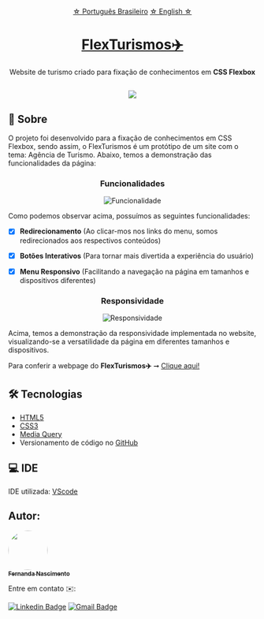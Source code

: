  <p align="center">
    <a href="https://github.com/Fernanda1701/flex-turismos">☆ Português Brasileiro</a>
    <a href="https://github.com/Fernanda1701/flex-turismos/blob/main/README.eng.md">☆ English ☆</a> 
</p>


<h1 align="center">
    <a href="https://fernanda1701.github.io/flex-turismos/">FlexTurismos✈️</a>
</h1>
<p align="center">Website de turismo criado para fixação de conhecimentos em <b>CSS Flexbox</b></p>

<h2 align="center">
<img src="https://img.shields.io/static/v1?label=Status:&message=Completo ✅&color=32CD32&style=for-the-badge&logo=ghost"/>
</h2>


## 💎 Sobre

O projeto foi desenvolvido para a fixação de conhecimentos em CSS Flexbox, sendo assim, 
o FlexTurismos é um protótipo de um site com o tema: Agência de Turismo. 
Abaixo, temos a demonstração das funcionalidades da página:


<h3 align="center">Funcionalidades</h3>

<p align="center">
  <img alt="Funcionalidade" title="Funcionalidade" src="./README/funcionalidades.gif" />
</p>

Como podemos observar acima, possuímos as seguintes funcionalidades:

- [x] <b>Redirecionamento</b> (Ao clicar-mos nos links do menu, somos redirecionados aos respectivos conteúdos)
- [x] <b>Botões Interativos</b> (Para tornar mais divertida a experiência do usuário)
- [x] <b>Menu Responsivo</b> (Facilitando a navegação na página em tamanhos e dispositivos diferentes)


<h3 align="center">Responsividade</h3>

<p align="center">
  <img alt="Responsividade" title="Responsividade" src="./README/responsividade.gif" />
</p>

Acima, temos a demonstração da responsividade implementada no website, visualizando-se a versatilidade da página em diferentes tamanhos e dispositivos.

<p>Para conferir a webpage do <b>FlexTurismos✈️</b> ➞ <a href="https://fernanda1701.github.io/flex-turismos/">Clique aqui!</a></p>

## 🛠 Tecnologias
 
- [HTML5](https://developer.mozilla.org/en-US/docs/Glossary/HTML5)
- [CSS3](https://devdocs.io/css/)
- [Media Query](https://developer.mozilla.org/pt-BR/docs/Web/CSS/Media_Queries/Using_media_queries)
- Versionamento de código no [GitHub](https://github.com/)

## 💻 IDE

IDE utilizada: [VScode](https://code.visualstudio.com/)

## Autor:

<a href="https://github.com/Fernanda1701">
 <img style="border-radius: 50%;" src="https://avatars.githubusercontent.com/Fernanda1701" width="80px;" alt=""/>
 <br />
 <sub><b>Fernanda Nascimento</b></sub></a> <a href="https://github.com/Fernanda1701"></a>

Entre em contato ✉️:

[![Linkedin Badge](https://img.shields.io/badge/-Fernanda-blue??style=plastic&logo=Linkedin&logoColor=white&link=https://www.linkedin.com/in/fnasci/)](https://www.linkedin.com/in/fnasci/)
[![Gmail Badge](https://img.shields.io/badge/-fnasci.1701@gmail.com-c14438?style=plastic&logo=Gmail&logoColor=white&link=mailto:fnasci.1701@gmail.com)](mailto:fnasci.1701@gmail.com)
